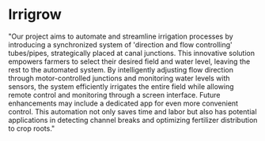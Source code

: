 # Irrigrow

"Our project aims to automate and streamline irrigation processes by introducing a synchronized system of 'direction and flow controlling' tubes/pipes, strategically placed at canal junctions. This innovative solution empowers farmers to select their desired field and water level, leaving the rest to the automated system. By intelligently adjusting flow direction through motor-controlled junctions and monitoring water levels with sensors, the system efficiently irrigates the entire field while allowing remote control and monitoring through a screen interface. Future enhancements may include a dedicated app for even more convenient control. This automation not only saves time and labor but also has potential applications in detecting channel breaks and optimizing fertilizer distribution to crop roots."

